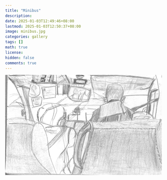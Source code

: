 ```yaml
---
title: "Minibus"
description: 
date: 2025-01-03T12:49:46+08:00
lastmod: 2025-01-03T12:50:37+08:00
image: minibus.jpg
categories: gallery
tags: []
math: true
license: 
hidden: false
comments: true
---
```


![minibus](minibus.jpg)

